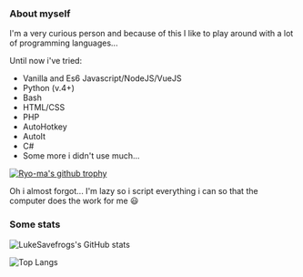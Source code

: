 ### About myself
I'm a very curious person and because of this I like to play around with a lot of programming languages...

Until now i've tried:
- Vanilla and Es6 Javascript/NodeJS/VueJS
- Python (v.4+)
- Bash
- HTML/CSS
- PHP
- AutoHotkey
- AutoIt
- C#
- Some more i didn't use much...

[![Ryo-ma's github trophy](https://github-profile-trophy.vercel.app/?username=LukeSavefrogs&row=1)](https://github.com/ryo-ma/github-profile-trophy)


Oh i almost forgot... I'm lazy so i script everything i can so that the computer does the work for me 😃


### Some stats
![LukeSavefrogs's GitHub stats](https://github-readme-stats.vercel.app/api?username=LukeSavefrogs&count_private=true&theme=tokyonight)


![Top Langs](https://github-readme-stats.vercel.app/api/top-langs/?username=LukeSavefrogs&langs_count=8&layout=compact&theme=tokyonight)



<!--
**LukeSavefrogs/LukeSavefrogs** is a ✨ _special_ ✨ repository because its `README.md` (this file) appears on your GitHub profile.

Here are some ideas to get you started:

- 🔭 I’m currently working on ...
- 🌱 I’m currently learning ...
- 👯 I’m looking to collaborate on ...
- 🤔 I’m looking for help with ...
- 💬 Ask me about ...
- 📫 How to reach me: ...
- 😄 Pronouns: ...
- ⚡ Fun fact: ...
-->
